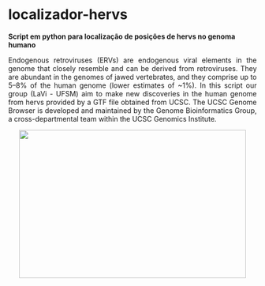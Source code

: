 # localizador-hervs

**Script em python para localização de posições de hervs no genoma humano**
<p align="justify">
Endogenous retroviruses (ERVs) are endogenous viral elements in the genome that closely resemble and can be derived from retroviruses. They are abundant in the genomes of jawed vertebrates, and they comprise up to 5–8% of the human genome (lower estimates of ~1%). In this script our group (LaVi - UFSM) aim to make new discoveries in the human genome from hervs provided by a GTF file obtained from UCSC. The UCSC Genome Browser is developed and maintained by the Genome Bioinformatics Group, a cross-departmental team within the UCSC Genomics Institute.
</p>

<p align="center">
  <img width="460" height="300" src="https://www.verywellhealth.com/thmb/R6OsWGBjBD2KFtu_1_DYS9IHz0U=/700x0/filters:no_upscale():max_bytes(150000):strip_icc():format(webp)/hiv-viruses--illustration-685027555-5a219e885b6e24001a632a6b.jpg">
</p>
